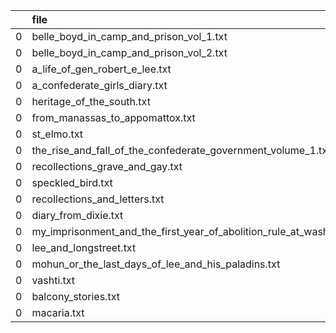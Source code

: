 |    | file                                                                   |   num_words |
|---:|:-----------------------------------------------------------------------|------------:|
|  0 | belle_boyd_in_camp_and_prison_vol_1.txt                                |       34594 |
|  0 | belle_boyd_in_camp_and_prison_vol_2.txt                                |       35303 |
|  0 | a_life_of_gen_robert_e_lee.txt                                         |      128418 |
|  0 | a_confederate_girls_diary.txt                                          |      116071 |
|  0 | heritage_of_the_south.txt                                              |       32166 |
|  0 | from_manassas_to_appomattox.txt                                        |      161994 |
|  0 | st_elmo.txt                                                            |      177893 |
|  0 | the_rise_and_fall_of_the_confederate_government_volume_1.txt           |      132255 |
|  0 | recollections_grave_and_gay.txt                                        |      101195 |
|  0 | speckled_bird.txt                                                      |      111879 |
|  0 | recollections_and_letters.txt                                          |      137833 |
|  0 | diary_from_dixie.txt                                                   |      128122 |
|  0 | my_imprisonment_and_the_first_year_of_abolition_rule_at_washington.txt |       59643 |
|  0 | lee_and_longstreet.txt                                                 |       77605 |
|  0 | mohun_or_the_last_days_of_lee_and_his_paladins.txt                     |      163689 |
|  0 | vashti.txt                                                             |      156787 |
|  0 | balcony_stories.txt                                                    |       34796 |
|  0 | macaria.txt                                                            |       88777 |